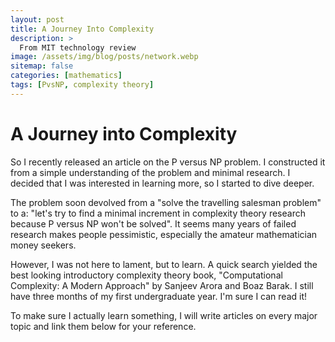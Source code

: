 ```yaml
---
layout: post
title: A Journey Into Complexity
description: >
  From MIT technology review
image: /assets/img/blog/posts/network.webp
sitemap: false
categories: [mathematics]
tags: [PvsNP, complexity theory]
---
```


# A Journey into Complexity

So I recently released an article on the P versus NP problem. I constructed it from a simple understanding of the problem and minimal research. I decided that I was interested in learning more, so I started to dive deeper.

The problem soon devolved from a "solve the travelling salesman problem" to a: "let's try to find a minimal increment in complexity theory research because P versus NP won't be solved". It seems many years of failed research makes people pessimistic, especially the amateur mathematician money seekers.

However, I was not here to lament, but to learn. A quick search yielded the best looking introductory complexity theory book, "Computational Complexity: A Modern Approach" by Sanjeev Arora and Boaz Barak. I still have three months of my first undergraduate year. I'm sure I can read it!

To make sure I actually learn something, I will write articles on every major topic and link them below for your reference.
